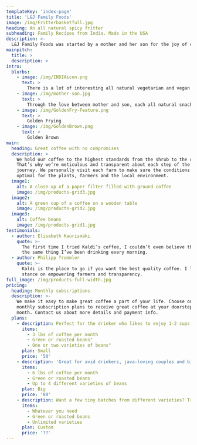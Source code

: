 ```yaml
---
templateKey: 'index-page'
title: 'L&J Family Foods'
image: /img/Fritterbasketfull.jpg
heading: An all natural spicy fritter
subheading: Family Recipes from India. Made in the USA
description: >-
  L&J Family Foods was started by a mother and her son for the joy of cooking together and a goal of bringing delicious ethnic family snacks recipes to a naturally focused modern age.  We took a family recipe of a fritter that we loved and decided that its important to share this unique product with our friends and local community.  
mainpitch:
  title: >
  description: >
intro:
  blurbs:
    - image: /img/INDIAicon.png
      text: >
        There is a lot of interesting all natural vegetarian and vegan food snacks globally to discover that bring joy and relief to every day.  L&J Family Foods started with where our family is from: India.
    - image: /img/mother-son.jpg
      text: >
        Through the love between mother and son, each all natural snack is passed down and inspired by our family recipes.  They have been brought to life for joyful consumption for the modern age and most importantly Made in the USA.
    - image: /img/GoldenFry-Feature.png
      text: >
        Golden Frying
    - image: /img/GoldenBrown.png
      text: >
        Golden Brown
main:
  heading: Great coffee with no compromises
  description: >
    We hold our coffee to the highest standards from the shrub to the cup.
    That’s why we’re meticulous and transparent about each step of the coffee’s
    journey. We personally visit each farm to make sure the conditions are
    optimal for the plants, farmers and the local environment.
  image1:
    alt: A close-up of a paper filter filled with ground coffee
    image: /img/products-grid3.jpg
  image2:
    alt: A green cup of a coffee on a wooden table
    image: /img/products-grid2.jpg
  image3:
    alt: Coffee beans
    image: /img/products-grid1.jpg
testimonials:
  - author: Elisabeth Kaurismäki
    quote: >-
      The first time I tried Kaldi’s coffee, I couldn’t even believe that was
      the same thing I’ve been drinking every morning.
  - author: Philipp Trommler
    quote: >-
      Kaldi is the place to go if you want the best quality coffee. I love their
      stance on empowering farmers and transparency.
full_image: /img/products-full-width.jpg
pricing:
  heading: Monthly subscriptions
  description: >-
    We make it easy to make great coffee a part of your life. Choose one of our
    monthly subscription plans to receive great coffee at your doorstep each
    month. Contact us about more details and payment info.
  plans:
    - description: Perfect for the drinker who likes to enjoy 1-2 cups per day.
      items:
        - 3 lbs of coffee per month
        - Green or roasted beans"
        - One or two varieties of beans"
      plan: Small
      price: '50'
    - description: 'Great for avid drinkers, java-loving couples and bigger crowds'
      items:
        - 6 lbs of coffee per month
        - Green or roasted beans
        - Up to 4 different varieties of beans
      plan: Big
      price: '80'
    - description: Want a few tiny batches from different varieties? Try our custom plan
      items:
        - Whatever you need
        - Green or roasted beans
        - Unlimited varieties
      plan: Custom
      price: '??'
---
```

